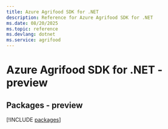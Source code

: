 ```yaml
---
title: Azure Agrifood SDK for .NET
description: Reference for Azure Agrifood SDK for .NET
ms.date: 08/20/2025
ms.topic: reference
ms.devlang: dotnet
ms.service: agrifood
---
```

# Azure Agrifood SDK for .NET - preview
## Packages - preview
[!INCLUDE [packages](agrifood-index.md)]
